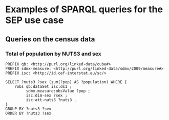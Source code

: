 # Examples of SPARQL queries for the SEP use case

## Queries on the census data

### Total of population by NUTS3 and sex

```
PREFIX qb: <http://purl.org/linked-data/cube#>
PREFIX sdmx-measure: <http://purl.org/linked-data/sdmx/2009/measure#>
PREFIX isc: <http://id.cef-interstat.eu/sc/>

SELECT ?nuts3 ?sex (sum(?pop) AS ?population) WHERE {
    ?obs qb:dataSet isc:ds1 ;
         sdmx-measure:obsValue ?pop ;
         isc:dim-sex ?sex ;
         isc:att-nuts3 ?nuts3 .
}
GROUP BY ?nuts3 ?sex
ORDER BY ?nuts3 ?sex
```
